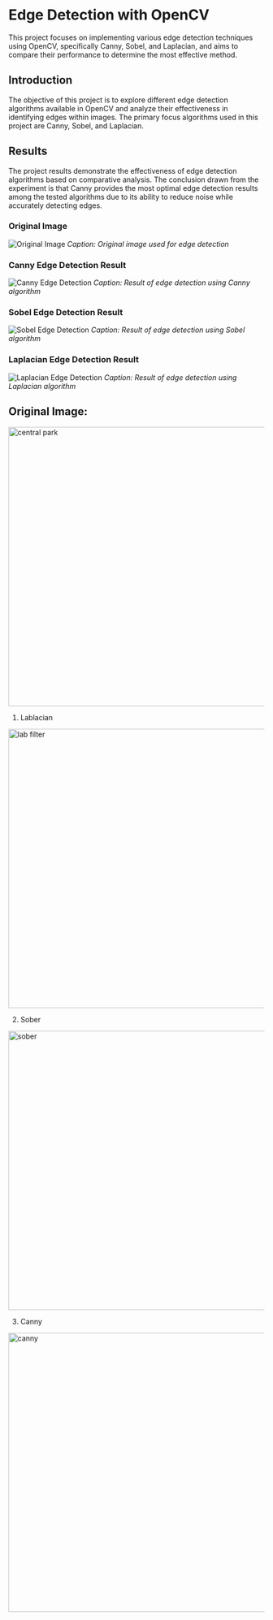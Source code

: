 # Edge Detection with OpenCV

This project focuses on implementing various edge detection techniques using OpenCV, specifically Canny, Sobel, and Laplacian, and aims to compare their performance to determine the most effective method.

## Introduction

The objective of this project is to explore different edge detection algorithms available in OpenCV and analyze their effectiveness in identifying edges within images. The primary focus algorithms used in this project are Canny, Sobel, and Laplacian.

## Results
The project results demonstrate the effectiveness of edge detection algorithms based on comparative analysis. The conclusion drawn from the experiment is that Canny provides the most optimal edge detection results among the tested algorithms due to its ability to reduce noise while accurately detecting edges.

### Original Image

![Original Image](https://github.com/sarehsoltani/Edge-Detection/assets/23232055/ffed22a6-26ee-4f15-b330-16ddc2509e2f)
*Caption: Original image used for edge detection*

### Canny Edge Detection Result

![Canny Edge Detection](https://github.com/sarehsoltani/Edge-Detection/assets/23232055/e09fddb1-5768-46ea-9e1d-25fac195d6a9)
*Caption: Result of edge detection using Canny algorithm*

### Sobel Edge Detection Result

![Sobel Edge Detection](https://github.com/sarehsoltani/Edge-Detection/assets/23232055/58851322-3711-4a39-82a9-f4263a012333)
*Caption: Result of edge detection using Sobel algorithm*

### Laplacian Edge Detection Result

![Laplacian Edge Detection](https://github.com/sarehsoltani/Edge-Detection/assets/23232055/8c1b82c6-ac31-4087-834e-378786f1ecdb)
*Caption: Result of edge detection using Laplacian algorithm*


## Original Image: 
<img width="550" alt="central park" src="https://github.com/sarehsoltani/Edge-Detection/assets/23232055/ffed22a6-26ee-4f15-b330-16ddc2509e2f">

1. Lablacian
<img width="550" alt="lab filter" src="https://github.com/sarehsoltani/Edge-Detection/assets/23232055/8c1b82c6-ac31-4087-834e-378786f1ecdb">

2. Sober
<img width="550" alt="sober" src="https://github.com/sarehsoltani/Edge-Detection/assets/23232055/58851322-3711-4a39-82a9-f4263a012333">

3. Canny
<img width="550" alt="canny" src="https://github.com/sarehsoltani/Edge-Detection/assets/23232055/e09fddb1-5768-46ea-9e1d-25fac195d6a9">